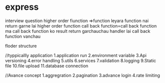 # express

interview question
higher order fiunction =>function leyara function nai return garne lai higher order function
call back function=call back function ma call back function ko result return garchauchau
handler lai call back function vanchau

floder structure

//typpicallly application
1.application run
2.environment variable
3.Api versioning
4.error handling
5.utils
6.services
7.validation
8.logging
9.Static file
10.file upload
11.database connection

//Avance concept
1.aggregration
2.pagination
3.advance login
4.rate limiting
